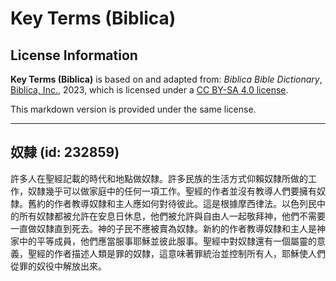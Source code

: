 # Key Terms (Biblica)

## License Information

**Key Terms (Biblica)** is based on and adapted from: _Biblica Bible Dictionary_, [Biblica, Inc.](https://www.biblica.com/), 2023, which is licensed under a [CC BY-SA 4.0 license](https://creativecommons.org/licenses/by-sa/4.0/legalcode.en).

This markdown version is provided under the same license.



--------------------------------

## 奴隸 (id: 232859)

許多人在聖經記載的時代和地點做奴隸。許多民族的生活方式仰賴奴隸所做的工作，奴隸幾乎可以做家庭中的任何一項工作。聖經的作者並沒有教導人們要擁有奴隸。舊約的作者教導奴隸和主人應如何對待彼此。這是根據摩西律法。以色列民中的所有奴隸都被允許在安息日休息，他們被允許與自由人一起敬拜神，他們不需要一直做奴隸直到死去。神的子民不應被賣為奴隸。新約的作者教導奴隸和主人是神家中的平等成員，他們應當服事耶穌並彼此服事。聖經中對奴隸還有一個屬靈的意義，聖經的作者描述人類是罪的奴隸，這意味著罪統治並控制所有人，耶穌使人們從罪的奴役中解放出來。


